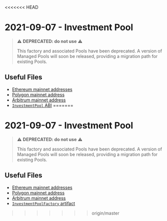 <<<<<<< HEAD
# 2021-09-07 - Investment Pool

> ⚠️ **DEPRECATED: do not use** ⚠️
>
> This factory and associated Pools have been deprecated. A version of Managed Pools will soon be released, providing a migration path for existing Pools.

## Useful Files

- [Ethereum mainnet addresses](./output/mainnet.json)
- [Polygon mainnet address](./output/polygon.json)
- [Arbitrum mainnet address](./output/arbitrum.json)
- [`InvestmentPool` ABI](./abi/InvestmentPool.json)
=======
# 2021-09-07 - Investment Pool

> ⚠️ **DEPRECATED: do not use** ⚠️
>
> This factory and associated Pools have been deprecated. A version of Managed Pools will soon be released, providing a migration path for existing Pools.

## Useful Files

- [Ethereum mainnet addresses](./output/mainnet.json)
- [Polygon mainnet address](./output/polygon.json)
- [Arbitrum mainnet address](./output/arbitrum.json)
- [`InvestmentPoolFactory` artifact](./artifact/InvestmentPoolFactory.json)
>>>>>>> origin/master
